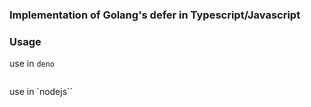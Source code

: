 ### Implementation of Golang's defer in Typescript/Javascript

### Usage

use in `deno`

```typescript
```

use in `nodejs``

```javascript
```
